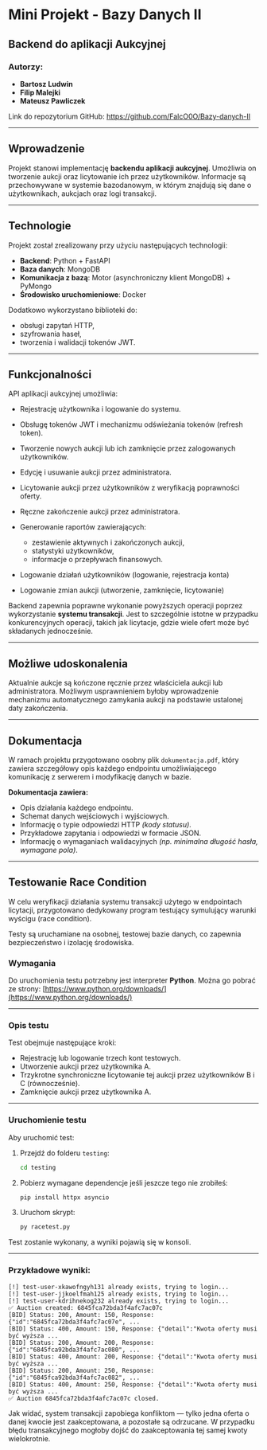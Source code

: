 # Mini Projekt - Bazy Danych II

## Backend do aplikacji Aukcyjnej

### Autorzy:

- **Bartosz Ludwin**
- **Filip Malejki**
- **Mateusz Pawliczek**

Link do repozytorium GitHub: https://github.com/FalcO0O/Bazy-danych-II

---

## Wprowadzenie

Projekt stanowi implementację **backendu aplikacji aukcyjnej**. Umożliwia on tworzenie aukcji oraz licytowanie ich przez użytkowników. Informacje są przechowywane w systemie bazodanowym, w którym znajdują się dane o użytkownikach, aukcjach oraz logi transakcji.

---

## Technologie

Projekt został zrealizowany przy użyciu następujących technologii:

- **Backend**: Python + FastAPI
- **Baza danych**: MongoDB
- **Komunikacja z bazą**: Motor (asynchroniczny klient MongoDB) + PyMongo
- **Środowisko uruchomieniowe**: Docker

Dodatkowo wykorzystano biblioteki do:

- obsługi zapytań HTTP,
- szyfrowania haseł,
- tworzenia i walidacji tokenów JWT.

---

## Funkcjonalności

API aplikacji aukcyjnej umożliwia:

- Rejestrację użytkownika i logowanie do systemu.
- Obsługę tokenów JWT i mechanizmu odświeżania tokenów (refresh token).
- Tworzenie nowych aukcji lub ich zamknięcie przez zalogowanych użytkowników.
- Edycję i usuwanie aukcji przez administratora.
- Licytowanie aukcji przez użytkowników z weryfikacją poprawności oferty.
- Ręczne zakończenie aukcji przez administratora.
- Generowanie raportów zawierających:

  - zestawienie aktywnych i zakończonych aukcji,
  - statystyki użytkowników,
  - informacje o przepływach finansowych.

- Logowanie działań użytkowników (logowanie, rejestracja konta)
- Logowanie zmian aukcji (utworzenie, zamknięcie, licytowanie)

Backend zapewnia poprawne wykonanie powyższych operacji poprzez wykorzystanie **systemu transakcji**. Jest to szczególnie istotne w przypadku konkurencyjnych operacji, takich jak licytacje, gdzie wiele ofert może być składanych jednocześnie.

---

## Możliwe udoskonalenia

Aktualnie aukcje są kończone ręcznie przez właściciela aukcji lub administratora. Możliwym usprawnieniem byłoby wprowadzenie mechanizmu automatycznego zamykania aukcji na podstawie ustalonej daty zakończenia.

---

## Dokumentacja

W ramach projektu przygotowano osobny plik `dokumentacja.pdf`, który zawiera szczegółowy opis każdego endpointu umożliwiającego komunikację z serwerem i modyfikację danych w bazie.

**Dokumentacja zawiera:**

- Opis działania każdego endpointu.
- Schemat danych wejściowych i wyjściowych.
- Informację o typie odpowiedzi HTTP *(kody statusu)*.
- Przykładowe zapytania i odpowiedzi w formacie JSON.
- Informację o wymaganiach walidacyjnych *(np. minimalna długość hasła, wymagane pola)*.

---

## Testowanie Race Condition

W celu weryfikacji działania systemu transakcji użytego w endpointach licytacji, przygotowano dedykowany program testujący symulujący warunki wyścigu (race condition).

Testy są uruchamiane na osobnej, testowej bazie danych, co zapewnia bezpieczeństwo i izolację środowiska.

### Wymagania

Do uruchomienia testu potrzebny jest interpreter **Python**. Można go pobrać ze strony: [https://www.python.org/downloads/](https://www.python.org/downloads/)

---

### Opis testu

Test obejmuje następujące kroki:

* Rejestrację lub logowanie trzech kont testowych.
* Utworzenie aukcji przez użytkownika A.
* Trzykrotne synchroniczne licytowanie tej aukcji przez użytkowników B i C (równocześnie).
* Zamknięcie aukcji przez użytkownika A.

---

### Uruchomienie testu

Aby uruchomić test:

1. Przejdź do folderu `testing`:

    ```sh
    cd testing
    ```

2. Pobierz wymagane dependencje jeśli jeszcze tego nie zrobiłeś:

    ```sh
    pip install httpx asyncio
    ```

3. Uruchom skrypt:

    ```sh
    py racetest.py
    ```

Test zostanie wykonany, a wyniki pojawią się w konsoli.

---

### Przykładowe wyniki:

```
[!] test-user-xkawofngyh131 already exists, trying to login...
[!] test-user-jjkoelfmah125 already exists, trying to login...
[!] test-user-kdrihnekog232 already exists, trying to login...
✅ Auction created: 6845fca72bda3f4afc7ac07c
[BID] Status: 200, Amount: 150, Response: {"id":"6845fca72bda3f4afc7ac07e", ...
[BID] Status: 400, Amount: 150, Response: {"detail":"Kwota oferty musi być wyższa ...
[BID] Status: 200, Amount: 200, Response: {"id":"6845fca92bda3f4afc7ac080", ...
[BID] Status: 400, Amount: 200, Response: {"detail":"Kwota oferty musi być wyższa ...
[BID] Status: 200, Amount: 250, Response: {"id":"6845fca92bda3f4afc7ac082", ...
[BID] Status: 400, Amount: 250, Response: {"detail":"Kwota oferty musi być wyższa ...
✅ Auction 6845fca72bda3f4afc7ac07c closed.
```

Jak widać, system transakcji zapobiega konfliktom — tylko jedna oferta o danej kwocie jest zaakceptowana, a pozostałe są odrzucane.
W przypadku błędu transakcyjnego mogłoby dojść do zaakceptowania tej samej kwoty wielokrotnie.

